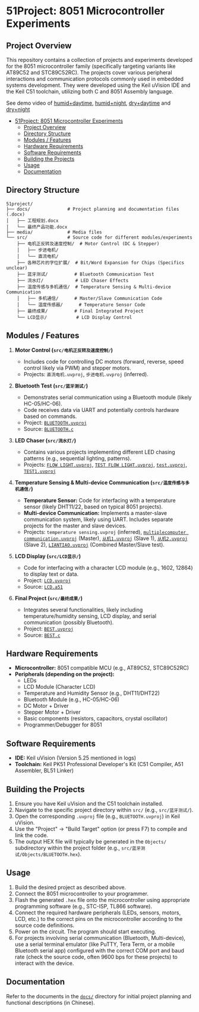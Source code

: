 # 51Project: 8051 Microcontroller Experiments

## Project Overview

This repository contains a collection of projects and experiments developed for the 8051 microcontroller family (specifically targeting variants like AT89C52 and STC89C52RC). The projects cover various peripheral interactions and communication protocols commonly used in embedded systems development. They were developed using the Keil uVision IDE and the Keil C51 toolchain, utilizing both C and 8051 Assembly language.

See demo video of [humid+daytime](./media/实物演示：潮湿+白天.mp4), [humid+night](./media/实物演示：潮湿+夜晚.mp4), [dry+daytime](./media/实物演示：干燥+白天.mp4) and [dry+night](./media/实物演示：干燥+夜晚.mp4)

- [51Project: 8051 Microcontroller Experiments](#51project-8051-microcontroller-experiments)
  - [Project Overview](#project-overview)
  - [Directory Structure](#directory-structure)
  - [Modules / Features](#modules--features)
  - [Hardware Requirements](#hardware-requirements)
  - [Software Requirements](#software-requirements)
  - [Building the Projects](#building-the-projects)
  - [Usage](#usage)
  - [Documentation](#documentation)

## Directory Structure

```
51project/
├── docs/              # Project planning and documentation files (.docx)
│   ├── 工程规划.docx
│   └── 最终产品功能.docx
├── media/             # Media files
└── src/               # Source code for different modules/experiments
    ├── 电机正反转及速度控制/  # Motor Control (DC & Stepper)
    │   ├── 步进电机/
    │   └── 直流电机/
    ├── 各种芯片的字位扩展/  # Bit/Word Expansion for Chips (Specifics unclear)
    ├── 蓝牙测试/          # Bluetooth Communication Test
    ├── 流水灯/            # LED Chaser Effects
    ├── 温度传感与多机通信/  # Temperature Sensing & Multi-device Communication
    │   ├── 多机通信/      # Master/Slave Communication Code
    │   └── 温度传感器/      # Temperature Sensor Code
    ├── 最终成果/          # Final Integrated Project
    └── LCD显示/           # LCD Display Control
```

## Modules / Features

1.  **Motor Control (`src/电机正反转及速度控制/`)**
    *   Includes code for controlling DC motors (forward, reverse, speed control likely via PWM) and stepper motors.
    *   Projects: `直流电机.uvproj`, `步进电机.uvproj` (inferred).

2.  **Bluetooth Test (`src/蓝牙测试/`)**
    *   Demonstrates serial communication using a Bluetooth module (likely HC-05/HC-06).
    *   Code receives data via UART and potentially controls hardware based on commands.
    *   Project: [`BLUETOOTH.uvproj`](51project/src/蓝牙测试/BLUETOOTH.uvproj)
    *   Source: [`BLUETOOTH.c`](51project/src/蓝牙测试/BLUETOOTH.c)

3.  **LED Chaser (`src/流水灯/`)**
    *   Contains various projects implementing different LED chasing patterns (e.g., sequential lighting, patterns).
    *   Projects: [`FLOW LIGHT.uvproj`](51project/src/流水灯/流水灯/FLOW%20LIGHT/FLOW%20LIGHT.uvproj), [`TEST FLOW LIGHT.uvproj`](51project/src/流水灯/流水灯/TEST%20FLOW%20LIGHT/TEST%20FLOW%20LIGHT.uvproj), [`test.uvproj`](51project/src/流水灯/流水灯/test/test.uvproj), [`TEST1.uvproj`](51project/src/流水灯/流水灯/TEST1/TEST1.uvproj)

4.  **Temperature Sensing & Multi-device Communication (`src/温度传感与多机通信/`)**
    *   **Temperature Sensor:** Code for interfacing with a temperature sensor (likely DHT11/22, based on typical 8051 projects).
    *   **Multi-device Communication:** Implements a master-slave communication system, likely using UART. Includes separate projects for the master and slave devices.
    *   Projects: `temperature sensing.uvproj` (inferred), [`multiplecomputer communication.uvproj`](51project/src/温度传感与多机通信/多机通信/multiplecomputer%20communication.uvproj) (Master), [`从机1.uvproj`](51project/src/温度传感与多机通信/多机通信/从机1.uvproj) (Slave 1), [`从机2.uvproj`](51project/src/温度传感与多机通信/多机通信/从机2.uvproj) (Slave 2), [`LIANTIAO.uvproj`](51project/src/温度传感与多机通信/多机通信/LIANTIAO.uvproj) (Combined Master/Slave test).

5.  **LCD Display (`src/LCD显示/`)**
    *   Code for interfacing with a character LCD module (e.g., 1602, 12864) to display text or data.
    *   Project: [`LCD.uvproj`](51project/src/LCD显示/LCD.uvproj)
    *   Source: [`LCD.a51`](51project/src/LCD显示/LCD.a51)

6.  **Final Project (`src/最终成果/`)**
    *   Integrates several functionalities, likely including temperature/humidity sensing, LCD display, and serial communication (possibly Bluetooth).
    *   Project: [`BEST.uvproj`](51project/src/最终成果/BEST.uvproj)
    *   Source: [`BEST.c`](51project/src/最终成果/BEST.c)

## Hardware Requirements

*   **Microcontroller:** 8051 compatible MCU (e.g., AT89C52, STC89C52RC)
*   **Peripherals (depending on the project):**
    *   LEDs
    *   LCD Module (Character LCD)
    *   Temperature and Humidity Sensor (e.g., DHT11/DHT22)
    *   Bluetooth Module (e.g., HC-05/HC-06)
    *   DC Motor + Driver
    *   Stepper Motor + Driver
    *   Basic components (resistors, capacitors, crystal oscillator)
    *   Programmer/Debugger for 8051

## Software Requirements

*   **IDE:** Keil uVision (Version 5.25 mentioned in logs)
*   **Toolchain:** Keil PK51 Professional Developer's Kit (C51 Compiler, A51 Assembler, BL51 Linker)

## Building the Projects

1.  Ensure you have Keil uVision and the C51 toolchain installed.
2.  Navigate to the specific project directory within `src/` (e.g., `src/蓝牙测试/`).
3.  Open the corresponding `.uvproj` file (e.g., `BLUETOOTH.uvproj`) in Keil uVision.
4.  Use the "Project" -> "Build Target" option (or press F7) to compile and link the code.
5.  The output HEX file will typically be generated in the `Objects/` subdirectory within the project folder (e.g., `src/蓝牙测试/Objects/BLUETOOTH.hex`).

## Usage

1.  Build the desired project as described above.
2.  Connect the 8051 microcontroller to your programmer.
3.  Flash the generated `.hex` file onto the microcontroller using appropriate programming software (e.g., STC-ISP, TL866 software).
4.  Connect the required hardware peripherals (LEDs, sensors, motors, LCD, etc.) to the correct pins on the microcontroller according to the source code definitions.
5.  Power on the circuit. The program should start executing.
6.  For projects involving serial communication (Bluetooth, Multi-device), use a serial terminal emulator (like PuTTY, Tera Term, or a mobile Bluetooth serial app) configured with the correct COM port and baud rate (check the source code, often 9600 bps for these projects) to interact with the device.

## Documentation

Refer to the documents in the [`docs/`](51project/docs/) directory for initial project planning and functional descriptions (in Chinese).
